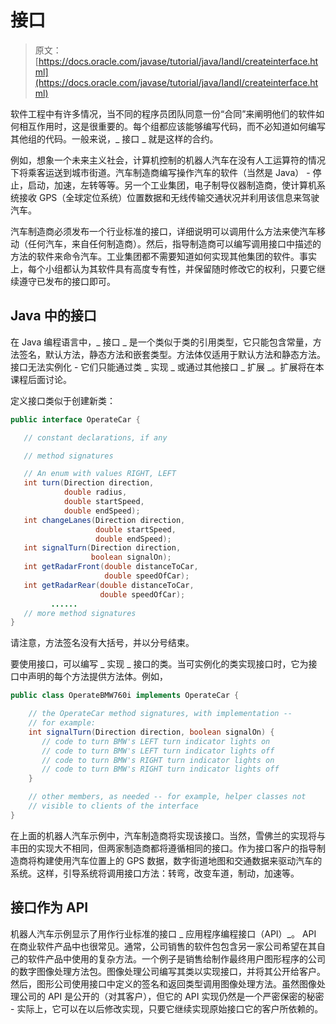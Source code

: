 # 接口

> 原文： [https://docs.oracle.com/javase/tutorial/java/IandI/createinterface.html](https://docs.oracle.com/javase/tutorial/java/IandI/createinterface.html)

软件工程中有许多情况，当不同的程序员团队同意一份“合同”来阐明他们的软件如何相互作用时，这是很重要的。每个组都应该能够编写代码，而不必知道如何编写其他组的代码。一般来说，_ 接口 _ 就是这样的合约。

例如，想象一个未来主义社会，计算机控制的机器人汽车在没有人工运算符的情况下将乘客运送到城市街道。汽车制造商编写操作汽车的软件（当然是 Java） - 停止，启动，加速，左转等等。另一个工业集团，电子制导仪器制造商，使计算机系统接收 GPS（全球定位系统）位置数据和无线传输交通状况并利用该信息来驾驶汽车。

汽车制造商必须发布一个行业标准的接口，详细说明可以调用什么方法来使汽车移动（任何汽车，来自任何制造商）。然后，指导制造商可以编写调用接口中描述的方法的软件来命令汽车。工业集团都不需要知道如何实现其他集团的软件。事实上，每个小组都认为其软件具有高度专有性，并保留随时修改它的权利，只要它继续遵守已发布的接口即可。

## Java 中的接口

在 Java 编程语言中，_ 接口 _ 是一个类似于类的引用类型，它只能包含常量，方法签名，默认方法，静态方法和嵌套类型。方法体仅适用于默认方法和静态方法。接口无法实例化 - 它们只能通过类 _ 实现 _ 或通过其他接口 _ 扩展 _。扩展将在本课程后面讨论。

定义接口类似于创建新类：

```java
public interface OperateCar {

   // constant declarations, if any

   // method signatures

   // An enum with values RIGHT, LEFT
   int turn(Direction direction,
            double radius,
            double startSpeed,
            double endSpeed);
   int changeLanes(Direction direction,
                   double startSpeed,
                   double endSpeed);
   int signalTurn(Direction direction,
                  boolean signalOn);
   int getRadarFront(double distanceToCar,
                     double speedOfCar);
   int getRadarRear(double distanceToCar,
                    double speedOfCar);
         ......
   // more method signatures
}

```

请注意，方法签名没有大括号，并以分号结束。

要使用接口，可以编写 _ 实现 _ 接口的类。当可实例化的类实现接口时，它为接口中声明的每个方法提供方法体。例如，

```java
public class OperateBMW760i implements OperateCar {

    // the OperateCar method signatures, with implementation --
    // for example:
    int signalTurn(Direction direction, boolean signalOn) {
       // code to turn BMW's LEFT turn indicator lights on
       // code to turn BMW's LEFT turn indicator lights off
       // code to turn BMW's RIGHT turn indicator lights on
       // code to turn BMW's RIGHT turn indicator lights off
    }

    // other members, as needed -- for example, helper classes not 
    // visible to clients of the interface
}

```

在上面的机器人汽车示例中，汽车制造商将实现该接口。当然，雪佛兰的实现将与丰田的实现大不相同，但两家制造商都将遵循相同的接口。作为接口客户的指导制造商将构建使用汽车位置上的 GPS 数据，数字街道地图和交通数据来驱动汽车的系统。这样，引导系统将调用接口方法：转弯，改变车道，制动，加速等。

## 接口作为 API

机器人汽车示例显示了用作行业标准的接口 _ 应用程序编程接口（API）_。 API 在商业软件产品中也很常见。通常，公司销售的软件包包含另一家公司希望在其自己的软件产品中使用的复杂方法。一个例子是销售给制作最终用户图形程序的公司的数字图像处理方法包。图像处理公司编写其类以实现接口，并将其公开给客户。然后，图形公司使用接口中定义的签名和返回类型调用图像处理方法。虽然图像处理公司的 API 是公开的（对其客户），但它的 API 实现仍然是一个严密保密的秘密 - 实际上，它可以在以后修改实现，只要它继续实现原始接口它的客户所依赖的。
